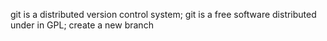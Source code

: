 git is a distributed version control system;
git is a free software distributed under in GPL;
create a new branch
